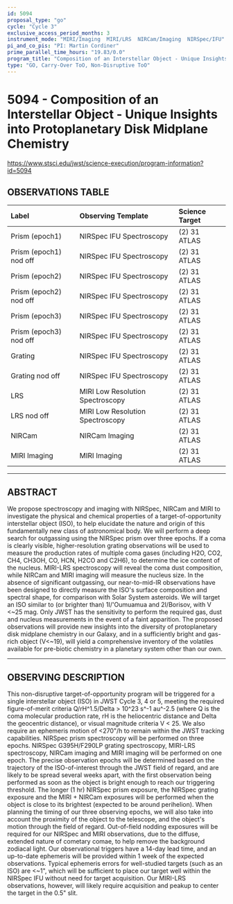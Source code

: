 ```yaml
---
id: 5094
proposal_type: "go"
cycle: "Cycle 3"
exclusive_access_period_months: 3
instrument_mode: "MIRI/Imaging  MIRI/LRS  NIRCam/Imaging  NIRSpec/IFU"
pi_and_co_pis: "PI: Martin Cordiner"
prime_parallel_time_hours: "19.83/0.0"
program_title: "Composition of an Interstellar Object - Unique Insights into Protoplanetary Disk Midplane Chemistry"
type: "GO, Carry-Over ToO, Non-Disruptive ToO"
---
```

# 5094 - Composition of an Interstellar Object - Unique Insights into Protoplanetary Disk Midplane Chemistry
https://www.stsci.edu/jwst/science-execution/program-information?id=5094
## OBSERVATIONS TABLE
| Label                  | Observing Template             | Science Target  |
| :--------------------- | :----------------------------- | :-------------- |
| Prism (epoch1)         | NIRSpec IFU Spectroscopy       | (2) 31 ATLAS    |
| Prism (epoch1) nod off | NIRSpec IFU Spectroscopy       | (2) 31 ATLAS    |
| Prism (epoch2)         | NIRSpec IFU Spectroscopy       | (2) 31 ATLAS    |
| Prism (epoch2) nod off | NIRSpec IFU Spectroscopy       | (2) 31 ATLAS    |
| Prism (epoch3)         | NIRSpec IFU Spectroscopy       | (2) 31 ATLAS    |
| Prism (epoch3) nod off | NIRSpec IFU Spectroscopy       | (2) 31 ATLAS    |
| Grating                | NIRSpec IFU Spectroscopy       | (2) 31 ATLAS    |
| Grating nod off        | NIRSpec IFU Spectroscopy       | (2) 31 ATLAS    |
| LRS                    | MIRI Low Resolution Spectroscopy | (2) 31 ATLAS    |
| LRS nod off            | MIRI Low Resolution Spectroscopy | (2) 31 ATLAS    |
| NIRCam                 | NIRCam Imaging                 | (2) 31 ATLAS    |
| MIRI Imaging           | MIRI Imaging                   | (2) 31 ATLAS    |

---

## ABSTRACT

We propose spectroscopy and imaging with NIRSpec, NIRCam and MIRI to investigate the physical and chemical properties of a target-of-opportunity interstellar object (ISO), to help elucidate the nature and origin of this fundamentally new class of astronomical body. We will perform a deep search for outgassing using the NIRSpec prism over three epochs. If a coma is clearly visible, higher-resolution grating observations will be used to measure the production rates of multiple coma gases (including H2O, CO2, CH4, CH3OH, CO, HCN, H2CO and C2H6), to determine the ice content of the nucleus. MIRI-LRS spectroscopy will reveal the coma dust composition, while NIRCam and MIRI imaging will measure the nucleus size. In the absence of significant outgassing, our near-to-mid-IR observations have been designed to directly measure the ISO's surface composition and spectral shape, for comparison with Solar System asteroids. We will target an ISO similar to (or brighter than) 1I/'Oumuamua and 2I/Borisov, with V <~25 mag. Only JWST has the sensitivity to perform the required gas, dust and nucleus measurements in the event of a faint apparition. The proposed observations will provide new insights into the diversity of protoplanetary disk midplane chemistry in our Galaxy, and in a sufficiently bright and gas-rich object (V<~19), will yield a comprehensive inventory of the volatiles available for pre-biotic chemistry in a planetary system other than our own.

---

## OBSERVING DESCRIPTION

This non-disruptive target-of-opportunity program will be triggered for a single interstellar object (ISO) in JWST Cycle 3, 4 or 5, meeting the required figure-of-merit criteria Q/rH^1.5/Delta > 10^23 s^-1 au^-2.5 (where Q is the coma molecular production rate, rH is the heliocentric distance and Delta the geocentric distance), or visual magnitude criteria V < 25. We also require an ephemeris motion of <270"/h to remain within the JWST tracking capabilities. NIRSpec prism spectroscopy will be performed on three epochs. NIRSpec G395H/F290LP grating spectroscopy, MIRI-LRS spectroscopy, NIRCam imaging and MIRI imaging will be performed on one epoch. The precise observation epochs will be determined based on the trajectory of the ISO-of-interest through the JWST field of regard, and are likely to be spread several weeks apart, with the first observation being performed as soon as the object is bright enough to reach our triggering threshold. The longer (1 hr) NIRSpec prism exposure, the NIRSpec grating exposure and the MIRI + NIRCam exposures will be performed when the object is close to its brightest (expected to be around perihelion). When planning the timing of our three observing epochs, we will also take into account the proximity of the object to the telescope, and the object's motion through the field of regard. Out-of-field nodding exposures will be required for our NIRSpec and MIRI observations, due to the diffuse, extended nature of cometary comae, to help remove the background zodiacal light. Our observational triggers have a 14-day lead time, and an up-to-date ephemeris will be provided within 1 week of the expected observations. Typical ephemeris errors for well-studied targets (such as an ISO) are <~1", which will be sufficient to place our target well within the NIRSpec IFU without need for target acquisition. Our MIRI-LRS observations, however, will likely require acquisition and peakup to center the target in the 0.5" slit.